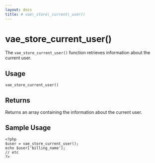 ```yaml
---
layout: docs
title: # vae\_store\_current\_user()
---
```


# vae\_store\_current\_user()

The `vae_store_current_user()` function retrieves information about the
current user.

## Usage

`vae_store_current_user()`

## Returns

Returns an array containing the information about the current user.

## Sample Usage

    <?php 
    $user = vae_store_current_user();
    echo $user['billing_name'];
    // etc
    ?>
